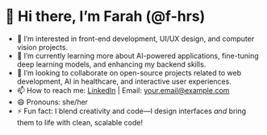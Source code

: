 # 👋 Hi there, I’m Farah (@f-hrs)

- 👀 I’m interested in front-end development, UI/UX design, and computer vision projects.
- 🌱 I’m currently learning more about AI-powered applications, fine-tuning deep learning models, and enhancing my backend skills.
- 💞️ I’m looking to collaborate on open-source projects related to web development, AI in healthcare, and interactive user experiences.
- 📫 How to reach me: [LinkedIn](https://www.linkedin.com/in/yourprofile) | Email: your.email@example.com
- 😄 Pronouns: she/her
- ⚡ Fun fact: I blend creativity and code—I design interfaces *and* bring them to life with clean, scalable code!

<!---
f-hrs/f-hrs is a ✨ special ✨ repository because its `README.md` (this file) appears on your GitHub profile.
You can click the Preview link to take a look at your changes.
--->
